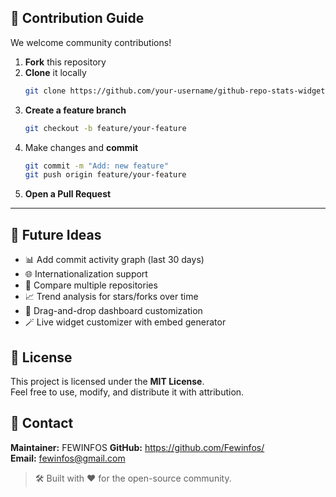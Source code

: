 ## 🙌 Contribution Guide

We welcome community contributions!

1. **Fork** this repository
2. **Clone** it locally
   ```bash
   git clone https://github.com/your-username/github-repo-stats-widget.git
   ```
3. **Create a feature branch**
   ```bash
   git checkout -b feature/your-feature
   ```
4. Make changes and **commit**
   ```bash
   git commit -m "Add: new feature"
   git push origin feature/your-feature
   ```
5. **Open a Pull Request**

---

## 🧠 Future Ideas

- 📊 Add commit activity graph (last 30 days)
- 🌐 Internationalization support
- 🔗 Compare multiple repositories
- 📈 Trend analysis for stars/forks over time
- 🧩 Drag-and-drop dashboard customization
- 🪄 Live widget customizer with embed generator



## 📜 License

This project is licensed under the **MIT License**.  
Feel free to use, modify, and distribute it with attribution.


## 💬 Contact

**Maintainer:** FEWINFOS 
**GitHub:** https://github.com/Fewinfos/  
**Email:** fewinfos@gmail.com



> 🛠 Built with ❤️ for the open-source community.
